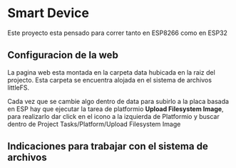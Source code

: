 # Smart Device

Este proyecto esta pensado para correr tanto en ESP8266 como en ESP32

## Configuracion de la web

La pagina web esta montada en la carpeta data hubicada en la raiz del projecto. Esta carpeta se encuentra alojada en el sistema de archivos littleFS.

Cada vez que se cambie algo dentro de data para subirlo a la placa basada en ESP hay que ejecutar la tarea de platformio **Upload Filesystem Image**, para realizarlo dar click en el icono a la izquierda de Platformio y buscar dentro de Project Tasks/Platform/Upload Filesystem Image 

## Indicaciones para trabajar con el sistema de archivos